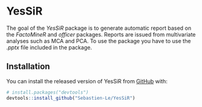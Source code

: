 
<!-- README.md is generated from README.Rmd. Please edit that file -->

# YesSiR

<!-- badges: start -->
<!-- badges: end -->

The goal of the *YesSiR* package is to generate automatic report based
on the *FactoMineR* and *officer* packages. Reports are issued from
multivariate analyses such as MCA and PCA. To use the package you have
to use the *.pptx* file included in the package.

## Installation

You can install the released version of YesSiR from
[GitHub](https://github.com/) with:

``` r
# install.packages("devtools")
devtools::install_github("Sebastien-Le/YesSiR")
```

